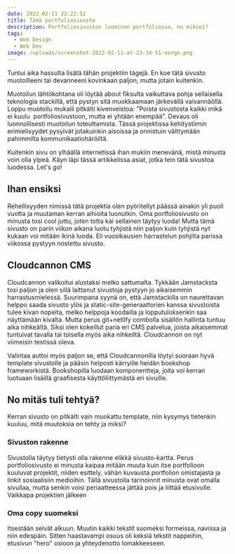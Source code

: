 ```yaml
---
date: 2022-02-11 22:22:52
title: Tämä portfoliosivusto
description: Portfoliosivuston luominen portfoliossa, no miksei?
tags:
  - Web Design
  - Web Dev
image: /uploads/screenshot-2022-02-11-at-23-34-51-vonge.png
---
```

Tuntui aika hassulta lisätä tähän projektiin tägejä. En koe tätä sivusto muotoilleeni tai devanneeni kovinkaan paljon, mutta jotain kuitenkin.

Muotoilun lähtökohtana oli löytää about fiksulta vaikuttava pohja sellaisella teknologia stackillä, että pystyn sitä muokkaamaan järkevällä vaivannäöllä. Loppu muotoilu mukaili pitkälti kivenveistoa: "Poista sivustosta kaikki mikä ei kuulu&nbsp; portfoliosivustoon, mutta ei yhtään enempää". Devaus oli luonnollisesti muotoilun toteuttamista. Tässä projektissa kehitystiimin erimielisyydet pysyivät jotakuinkin aisoissa ja onnistuin välttymään pahimmilta kommunikaatiohäröiltä.

Kuitenkin sivu on ylhäällä internetissä ihan mukiin menevänä, mistä minusta voin olla ylpeä. Käyn läpi tässä artikkelissa asiat, jotka tein tätä sivustoa luodessa. Let's go\!

## Ihan ensiksi

Rehellisyyden nimissä tätä projektia olen pyöritellyt päässä ainakin yli puoli vuotta ja muutaman kerran aihioita luonutkin. Oma portfoliosivusto on minusta tosi cool juttu, joten totta kai sellainen täytyy luoda\! Mutta tämä sivusto on parin viikon aikana luotu tyhjistä niin paljon kuin tyhjistä nyt kukaan voi mitään ikinä luoda. Eli vuosikausien harrastelun pohjilta parissa viikossa pystyyn nostettu sivusto.

## Cloudcannon CMS

Cloudcannon valikoitui alustaksi melko sattumalta. Tykkään Jamstacksta tosi paljon ja olen sillä laittanut sivustoja pystyyn jo aikaisemmin harrastusmielessä. Suurimpana syynä on, että Jamstackilla on naurettavan helppo saada sivusto ylös ja static-site-generaattorien kanssa sivustoista tulee kivan nopeita, melko helppoja koodailla ja lopputuloksenkin saa näyttämään kivalta. Mutta perus git+netlify combolla sisällön hallinta tuntuu aika nihkeältä. Siksi olen kokeillut paria eri CMS palvelua, joista aikaisemmat tuntuivat tavalla tai toisella myös aika nihkeiltä. Cloudcannon on nyt viimeisin testissä oleva.

Valintaa auttoi myös paljon se, että Cloudcannonilla löytyi suoraan hyvä template sivustolle ja pääsin helposti kärryille heidän bookshop frameworkistä. Bookshopilla luodaan komponentteja, joita voi kerran luotuaan lisäillä graafisesta käyttöliittymästä eri sivuille.

## No mitäs tuli tehtyä?

Kerran sivusto on pitkälti vain muokattu template, niin kysymys tietenkin kuuluu, mitä muutoksia on tehty ja miksi?

### Sivuston rakenne

Sivustolla täytyy tietysti olla rakenne elikkä sivusto-kartta. Perus portfoliosivusto ei minusta kaipaa mitään muuta kuin itse portfolioon kuuluvat projektit, niiden esittely, vähän kuvausta portfolion omistajasta ja linkit sosiaalisiin medioihin. Tällä sivustolla tarinoinnit minusta ovat omalla sivullaa, mutta senkin voisi periaatteessa jättää pois ja liittää etusivulle. Vaikkapa projektien jälkeen

### Oma copy suomeksi

Itsestään selvät alkuun. Muutin kaikki tekstit suomeksi formeissa, navissa ja niin edespäin. Sitten haastavampi osuus oli keksiä tekstit nappeihin, etusivun "hero" osioon ja yhteydenotto lomakkeeseen.

&nbsp;

&nbsp;

&nbsp;
